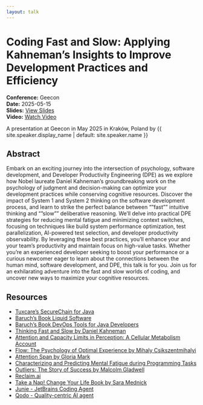 ```yaml
---
layout: talk
---
```


<!-- Source: https://noti.st/jbaruch/wjMveW/coding-fast-and-slow-applying-kahnemans-insights-to-improve-development-practices-and-efficiency -->
# Coding Fast and Slow: Applying Kahneman’s Insights to Improve Development Practices and Efficiency

**Conference:** Geecon  
**Date:** 2025-05-15  
**Slides:** [View Slides](https://drive.google.com/file/d/1Gsn4vyfyJrTUf-R7V-QzosCyQCCX8kkF/view)  
**Video:** [Watch Video](https://www.youtube.com/watch?v=jMkMUQSeok0)  

A presentation at Geecon in
                    May 2025 in
                    Kraków, Poland by 
                    {{ site.speaker.display_name | default: site.speaker.name }}

## Abstract

Embark on an exciting journey into the intersection of psychology, software development, and Developer Productivity Engineering (DPE) as we explore how Nobel laureate Daniel Kahneman’s groundbreaking work on the psychology of judgment and decision-making can optimize your development practices while conserving cognitive resources.
Discover the impact of System 1 and System 2 thinking on the software development process, and learn to strike the perfect balance between “”fast”” intuitive thinking and “”slow”” deliberative reasoning.
We’ll delve into practical DPE strategies for reducing mental fatigue and minimizing context switches, focusing on techniques like build system performance optimization, test parallelization, AI-powered test selection, and developer productivity observability. By leveraging these best practices, you’ll enhance your and your team’s productivity and maintain focus on high-value tasks.
Whether you’re an experienced developer seeking to boost your performance or a curious newcomer eager to learn about the connections between the human mind, software development, and DPE, this talk is for you. Join us for an exhilarating adventure into the fast and slow worlds of coding, and uncover new ways to maximize your cognitive resources.

## Resources

- [Tuxcare’s SecureChain for Java](https://tuxcare.com/securechain-for-java/)
- [Baruch’s Book Liquid Software](https://amzn.to/47AoDug)
- [Baruch’s Book DevOps Tools for Java Developers](https://amzn.to/3OWsgTP)
- [Thinking Fast and Slow by Daniel Kahneman](https://amzn.to/49zJRt1)
- [Attention and Capacity Limits in Perception: A Cellular Metabolism Account](https://www.jneurosci.org/content/40/35/6801)
- [Flow: The Psychology of Optimal Experience by Mihaly Csikszentmihalyi](https://amzn.to/49zC9iS)
- [Attention Span by Gloria Mark](https://amzn.to/40BsmEw)
- [Characterizing and Predicting Mental Fatigue during Programming Tasks](https://ieeexplore.ieee.org/document/7961890)
- [Outliers: The Story of Success by Malcolm Gladwell](https://amzn.to/3ZDCFK4)
- [Reclaim.ai](https://reclaim.ai/)
- [Take a Nap! Change Your Life Book by Sara Mednick](https://amzn.to/4duratd)
- [Junie - JetBrains Coding Agent](https://www.jetbrains.com/junie/)
- [Qodo - Quality-centric AI agent](https://www.qodo.ai/)
